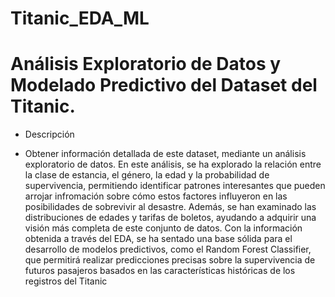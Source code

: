 # Titanic_EDA_ML
# Análisis Exploratorio de Datos y Modelado Predictivo del Dataset del Titanic.
* Descripción 
- Obtener información detallada de este dataset, mediante un análisis exploratorio de datos. En este análisis, se ha explorado la relación entre la clase de estancia, el género, la edad y la probabilidad de supervivencia, permitiendo identificar patrones interesantes que pueden arrojar infromación sobre cómo estos factores influyeron en las posibilidades de sobrevivir al desastre. Además, se han examinado las distribuciones de edades y tarifas de boletos, ayudando a adquirir una visión más completa de este conjunto de datos. Con la información obtenida a través del EDA, se ha sentado una base sólida para el desarrollo de modelos predictivos, como el Random Forest Classifier, que permitirá realizar predicciones precisas sobre la supervivencia de futuros pasajeros basados en las características históricas de los registros del Titanic
  
 
